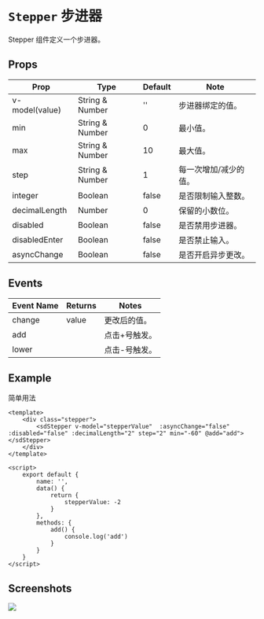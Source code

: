 # `Stepper` 步进器
Stepper 组件定义一个步进器。

## Props
| Prop | Type | Default | Note |
|---|---|---|---|
| v-model(value) | String & Number | '' | 步进器绑定的值。
| min | String & Number | 0 | 最小值。
| max | String & Number | 10 | 最大值。
| step | String & Number | 1 | 每一次增加/减少的值。
| integer | Boolean | false | 是否限制输入整数。
| decimalLength | Number | 0 | 保留的小数位。
| disabled | Boolean | false | 是否禁用步进器。
| disabledEnter | Boolean | false | 是否禁止输入。
| asyncChange | Boolean | false | 是否开启异步更改。

## Events
| Event Name | Returns | Notes |
|---|---|---|
| change | value | 更改后的值。
| add |  | 点击+号触发。
| lower |  | 点击-号触发。

<!--
## Methods
None.

## Static Props
None.

## Static Methods
None.
-->

## Example
简单用法
```
<template>
    <div class="stepper">
        <sdStepper v-model="stepperValue"  :asyncChange="false" :disabled="false" :decimalLength="2" step="2" min="-60" @add="add"></sdStepper>
    </div>
</template>

<script>
    export default {
        name: '',
        data() {
            return {
                stepperValue: -2
            }
        },
        methods: {
            add() {
                console.log('add')
            }
        }
    }
</script>

```

## Screenshots
![](https://rightinhome.oss-cn-hangzhou.aliyuncs.com/jlbk_xcx/2020/08/10/1597043799867.gif)
